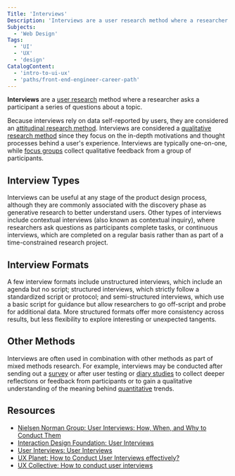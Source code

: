 ```yaml
---
Title: 'Interviews'
Description: 'Interviews are a user research method where a researcher asks a participant a series of questions about a topic.'
Subjects:
  - 'Web Design'
Tags:
  - 'UI'
  - 'UX'
  - 'design'
CatalogContent:
  - 'intro-to-ui-ux'
  - 'paths/front-end-engineer-career-path'
---
```


**Interviews** are a [user research](https://www.codecademy.com/resources/docs/uiux/user-research) method where a researcher asks a participant a series of questions about a topic.

Because interviews rely on data self-reported by users, they are considered an [attitudinal research method](https://www.codecademy.com/resources/docs/uiux/attitudinal-research). Interviews are considered a [qualitative research method](https://www.codecademy.com/resources/docs/uiux/qualitative-research) since they focus on the in-depth motivations and thought processes behind a user's experience. Interviews are typically one-on-one, while [focus groups](https://www.codecademy.com/resources/docs/uiux/focus-groups) collect qualitative feedback from a group of participants.

## Interview Types

Interviews can be useful at any stage of the product design process, although they are commonly associated with the discovery phase as generative research to better understand users. Other types of interviews include contextual interviews (also known as contextual inquiry), where researchers ask questions as participants complete tasks, or continuous interviews, which are completed on a regular basis rather than as part of a time-constrained research project.

## Interview Formats

A few interview formats include unstructured interviews, which include an agenda but no script; structured interviews, which strictly follow a standardized script or protocol; and semi-structured interviews, which use a basic script for guidance but allow researchers to go off-script and probe for additional data. More structured formats offer more consistency across results, but less flexibility to explore interesting or unexpected tangents.

## Other Methods

Interviews are often used in combination with other methods as part of mixed methods research. For example, interviews may be conducted after sending out a [survey](https://www.codecademy.com/resources/docs/uiux/surveys) or after user testing or [diary studies](https://www.codecademy.com/resources/docs/uiux/diary-study) to collect deeper reflections or feedback from participants or to gain a qualitative understanding of the meaning behind [quantitative](https://www.codecademy.com/resources/docs/uiux/quantitative-research) trends.

## Resources

- [Nielsen Norman Group: User Interviews: How, When, and Why to Conduct Them](https://www.nngroup.com/articles/user-interviews/)
- [Interaction Design Foundation: User Interviews](https://www.interaction-design.org/literature/topics/user-interviews)
- [User Interviews: User Interviews](https://www.userinterviews.com/ux-research-field-guide-chapter/user-interviews)
- [UX Planet: How to Conduct User Interviews effectively?](https://uxplanet.org/how-to-conduct-a-user-interview-effectively-fa445c151e2a)
- [UX Collective: How to conduct user interviews](https://uxdesign.cc/how-to-conduct-user-interviews-fe4b8c34b0b7)
